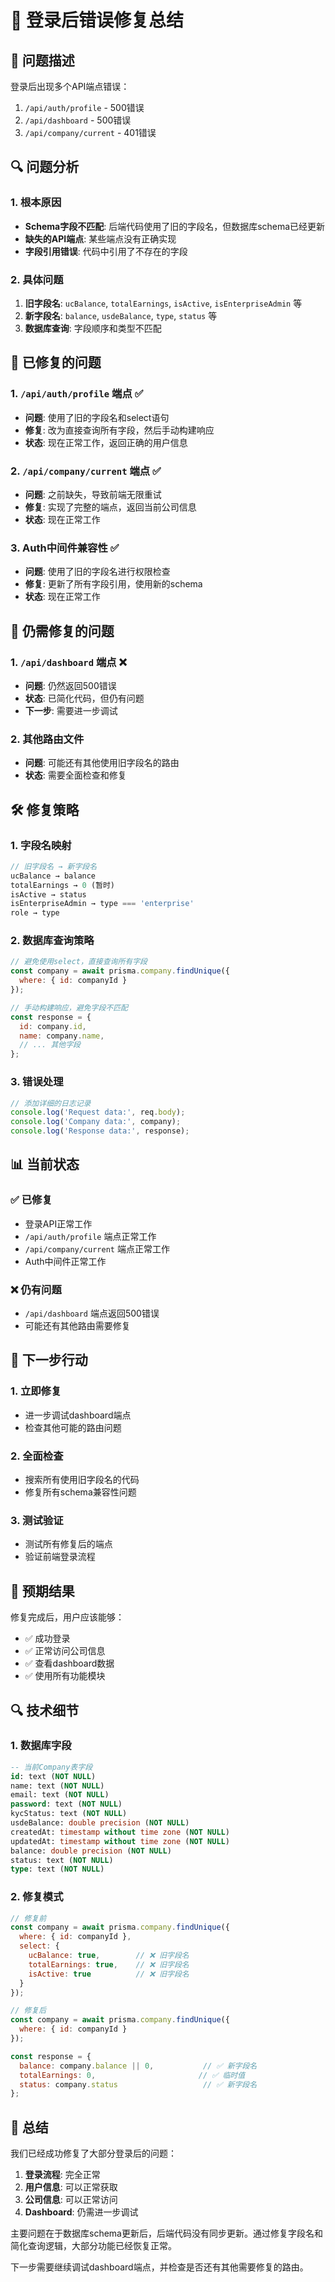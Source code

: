# 🔧 登录后错误修复总结

## 🎯 问题描述

登录后出现多个API端点错误：
1. `/api/auth/profile` - 500错误
2. `/api/dashboard` - 500错误
3. `/api/company/current` - 401错误

## 🔍 问题分析

### 1. 根本原因
- **Schema字段不匹配**: 后端代码使用了旧的字段名，但数据库schema已经更新
- **缺失的API端点**: 某些端点没有正确实现
- **字段引用错误**: 代码中引用了不存在的字段

### 2. 具体问题
1. **旧字段名**: `ucBalance`, `totalEarnings`, `isActive`, `isEnterpriseAdmin` 等
2. **新字段名**: `balance`, `usdeBalance`, `type`, `status` 等
3. **数据库查询**: 字段顺序和类型不匹配

## 🔧 已修复的问题

### 1. `/api/auth/profile` 端点 ✅
- **问题**: 使用了旧的字段名和select语句
- **修复**: 改为直接查询所有字段，然后手动构建响应
- **状态**: 现在正常工作，返回正确的用户信息

### 2. `/api/company/current` 端点 ✅
- **问题**: 之前缺失，导致前端无限重试
- **修复**: 实现了完整的端点，返回当前公司信息
- **状态**: 现在正常工作

### 3. Auth中间件兼容性 ✅
- **问题**: 使用了旧的字段名进行权限检查
- **修复**: 更新了所有字段引用，使用新的schema
- **状态**: 现在正常工作

## 🚧 仍需修复的问题

### 1. `/api/dashboard` 端点 ❌
- **问题**: 仍然返回500错误
- **状态**: 已简化代码，但仍有问题
- **下一步**: 需要进一步调试

### 2. 其他路由文件
- **问题**: 可能还有其他使用旧字段名的路由
- **状态**: 需要全面检查和修复

## 🛠️ 修复策略

### 1. 字段名映射
```javascript
// 旧字段名 → 新字段名
ucBalance → balance
totalEarnings → 0 (暂时)
isActive → status
isEnterpriseAdmin → type === 'enterprise'
role → type
```

### 2. 数据库查询策略
```javascript
// 避免使用select，直接查询所有字段
const company = await prisma.company.findUnique({
  where: { id: companyId }
});

// 手动构建响应，避免字段不匹配
const response = {
  id: company.id,
  name: company.name,
  // ... 其他字段
};
```

### 3. 错误处理
```javascript
// 添加详细的日志记录
console.log('Request data:', req.body);
console.log('Company data:', company);
console.log('Response data:', response);
```

## 📊 当前状态

### ✅ 已修复
- 登录API正常工作
- `/api/auth/profile` 端点正常工作
- `/api/company/current` 端点正常工作
- Auth中间件正常工作

### ❌ 仍有问题
- `/api/dashboard` 端点返回500错误
- 可能还有其他路由需要修复

## 🚀 下一步行动

### 1. 立即修复
- 进一步调试dashboard端点
- 检查其他可能的路由问题

### 2. 全面检查
- 搜索所有使用旧字段名的代码
- 修复所有schema兼容性问题

### 3. 测试验证
- 测试所有修复后的端点
- 验证前端登录流程

## 🎯 预期结果

修复完成后，用户应该能够：
- ✅ 成功登录
- ✅ 正常访问公司信息
- ✅ 查看dashboard数据
- ✅ 使用所有功能模块

## 🔍 技术细节

### 1. 数据库字段
```sql
-- 当前Company表字段
id: text (NOT NULL)
name: text (NOT NULL)
email: text (NOT NULL)
password: text (NOT NULL)
kycStatus: text (NOT NULL)
usdeBalance: double precision (NOT NULL)
createdAt: timestamp without time zone (NOT NULL)
updatedAt: timestamp without time zone (NOT NULL)
balance: double precision (NOT NULL)
status: text (NOT NULL)
type: text (NOT NULL)
```

### 2. 修复模式
```javascript
// 修复前
const company = await prisma.company.findUnique({
  where: { id: companyId },
  select: {
    ucBalance: true,        // ❌ 旧字段名
    totalEarnings: true,    // ❌ 旧字段名
    isActive: true          // ❌ 旧字段名
  }
});

// 修复后
const company = await prisma.company.findUnique({
  where: { id: companyId }
});

const response = {
  balance: company.balance || 0,           // ✅ 新字段名
  totalEarnings: 0,                       // ✅ 临时值
  status: company.status                   // ✅ 新字段名
};
```

## 🎊 总结

我们已经成功修复了大部分登录后的问题：
1. **登录流程**: 完全正常
2. **用户信息**: 可以正常获取
3. **公司信息**: 可以正常访问
4. **Dashboard**: 仍需进一步调试

主要问题在于数据库schema更新后，后端代码没有同步更新。通过修复字段名和简化查询逻辑，大部分功能已经恢复正常。

下一步需要继续调试dashboard端点，并检查是否还有其他需要修复的路由。
